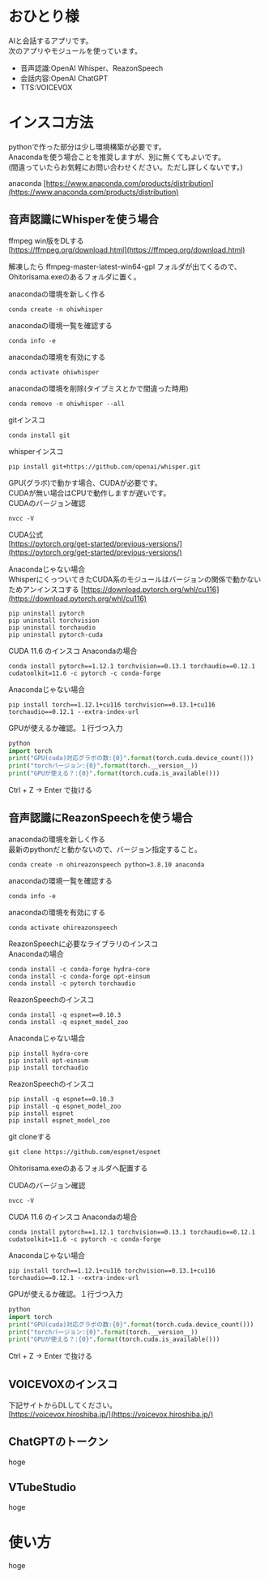 # おひとり様
AIと会話するアプリです。  
次のアプリやモジュールを使っています。  

- 音声認識:OpenAI Whisper、ReazonSpeech  
- 会話内容:OpenAI ChatGPT  
- TTS:VOICEVOX  

# インスコ方法
pythonで作った部分は少し環境構築が必要です。  
Anacondaを使う場合ことを推奨しますが、別に無くてもよいです。  
(間違っていたらお気軽にお問い合わせください。ただし詳しくないです。)  

anaconda
[https://www.anaconda.com/products/distribution](https://www.anaconda.com/products/distribution)

## 音声認識にWhisperを使う場合
ffmpeg win版をDLする  
[https://ffmpeg.org/download.html](https://ffmpeg.org/download.html)  

解凍したら ffmpeg-master-latest-win64-gpl フォルダが出てくるので、Ohitorisama.exeのあるフォルダに置く。

anacondaの環境を新しく作る
~~~
conda create -n ohiwhisper
~~~

anacondaの環境一覧を確認する
~~~
conda info -e
~~~
anacondaの環境を有効にする
~~~
conda activate ohiwhisper
~~~
anacondaの環境を削除(タイプミスとかで間違った時用)
~~~
conda remove -n ohiwhisper --all
~~~

gitインスコ
~~~
conda install git
~~~

whisperインスコ
~~~
pip install git+https://github.com/openai/whisper.git
~~~


GPU(グラボ)で動かす場合、CUDAが必要です。  
CUDAが無い場合はCPUで動作しますが遅いです。  
CUDAのバージョン確認
~~~
nvcc -V
~~~

CUDA公式  
[https://pytorch.org/get-started/previous-versions/](https://pytorch.org/get-started/previous-versions/)

Anacondaじゃない場合  
WhisperにくっついてきたCUDA系のモジュールはバージョンの関係で動かないためアンインスコする
[https://download.pytorch.org/whl/cu116](https://download.pytorch.org/whl/cu116)
~~~
pip uninstall pytorch
pip uninstall torchvision
pip uninstall torchaudio
pip uninstall pytorch-cuda
~~~

CUDA 11.6 のインスコ
Anacondaの場合
~~~
conda install pytorch==1.12.1 torchvision==0.13.1 torchaudio==0.12.1 cudatoolkit=11.6 -c pytorch -c conda-forge
~~~
Anacondaじゃない場合
~~~
pip install torch==1.12.1+cu116 torchvision==0.13.1+cu116 torchaudio==0.12.1 --extra-index-url 
~~~

GPUが使えるか確認。１行づつ入力
~~~python
python
import torch
print("GPU(cuda)対応グラボの数:{0}".format(torch.cuda.device_count()))
print("torchバージョン:{0}".format(torch.__version__))
print("GPUが使える？:{0}".format(torch.cuda.is_available()))
~~~
Ctrl + Z → Enter で抜ける

## 音声認識にReazonSpeechを使う場合
anacondaの環境を新しく作る  
最新のpythonだと動かないので、バージョン指定すること。
~~~
conda create -n ohireazonspeech python=3.8.10 anaconda
~~~
anacondaの環境一覧を確認する
~~~
conda info -e
~~~
anacondaの環境を有効にする
~~~
conda activate ohireazonspeech
~~~
ReazonSpeechに必要なライブラリのインスコ  
Anacondaの場合
~~~
conda install -c conda-forge hydra-core
conda install -c conda-forge opt-einsum
conda install -c pytorch torchaudio
~~~
ReazonSpeechのインスコ
~~~
conda install -q espnet==0.10.3
conda install -q espnet_model_zoo
~~~

Anacondaじゃない場合
~~~
pip install hydra-core
pip install opt-einsum
pip install torchaudio
~~~
ReazonSpeechのインスコ
~~~
pip install -q espnet==0.10.3
pip install -q espnet_model_zoo
pip install espnet
pip install espnet_model_zoo
~~~

git cloneする
~~~
git clone https://github.com/espnet/espnet
~~~
Ohitorisama.exeのあるフォルダへ配置する

CUDAのバージョン確認
~~~
nvcc -V
~~~

CUDA 11.6 のインスコ
Anacondaの場合
~~~
conda install pytorch==1.12.1 torchvision==0.13.1 torchaudio==0.12.1 cudatoolkit=11.6 -c pytorch -c conda-forge
~~~
Anacondaじゃない場合
~~~
pip install torch==1.12.1+cu116 torchvision==0.13.1+cu116 torchaudio==0.12.1 --extra-index-url 
~~~

GPUが使えるか確認。１行づつ入力
~~~python
python
import torch
print("GPU(cuda)対応グラボの数:{0}".format(torch.cuda.device_count()))
print("torchバージョン:{0}".format(torch.__version__))
print("GPUが使える？:{0}".format(torch.cuda.is_available()))
~~~
Ctrl + Z → Enter で抜ける


## VOICEVOXのインスコ
下記サイトからDLしてください。  
[https://voicevox.hiroshiba.jp/](https://voicevox.hiroshiba.jp/)

## ChatGPTのトークン

hoge

## VTubeStudio

hoge

# 使い方

hoge
